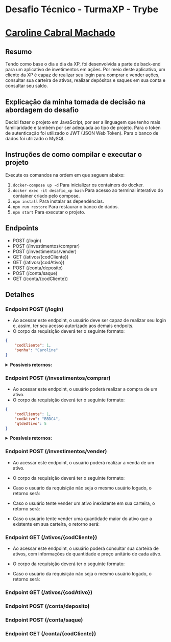 # Desafio Técnico - TurmaXP - Trybe
# [Caroline Cabral Machado](https://www.linkedin.com/in/carolcabralm/)

## Resumo
Tendo como base o dia a dia da XP, foi desenvolvida a parte de back-end para um aplicativo de invetimentos em ações. Por meio deste aplicativo, um cliente da XP é capaz de realizar seu login para comprar e vender ações, consultar sua carteira de ativos, realizar depósitos e saques em sua conta e consultar seu saldo.

## Explicação da minha tomada de decisão na abordagem do desafio
Decidi fazer o projeto em JavaScript, por ser  a linguagem que tenho mais familiaridade e também por ser adequada ao tipo de projeto. Para o token de autenticação foi utilizado o JWT (JSON Web Token). Para o banco de dados foi utilizado o MySQL.

## Instruções de como compilar e executar o projeto
Execute os comandos na ordem em que seguem abaixo:

1. `docker-compose up -d`  Para inicializar os containers do docker.
2. `docker exec -it desafio_xp bash`  Para acesso ao terminal interativo do container criado pelo compose.
3. `npm install`  Para instalar as dependências.
4. `npm run restore`  Para restaurar o banco de dados.
5. `npm start`  Para executar o projeto.

## Endpoints

* POST (/login)
* POST (/investimentos/comprar)
* POST (/investimentos/vender)
* GET (/ativos/{codCliente})
* GET (/ativos/{codAtivo})
* POST (/conta/deposito)
* POST (/conta/saque)
* GET (/conta/{codCliente})

## Detalhes

### Endpoint POST (/login)


- Ao acessar este endpoint, o usuário deve ser capaz de realizar seu login e, assim, ter seu acesso autorizado aos demais endpoits.
- O corpo da requisição deverá ter o seguinte formato:
```json
{
    "codCliente": 1,
    "senha": "Caroline"
}
```
<details>
  <summary><strong>Possíveis retornos:</strong></summary>

  * **Caso o login seja realizado com sucesso, será retornado conforme abaixo. Obs. O token está sendo retornado apenas para que seja possível copiá-lo para passar como o parâmetro authorization no Header do Postman nos demais endpoints. Desta forma, o usuário logado poderá requisitar somente suas próprias informações:**
    ```json
   {
   	 "message": "Login realizado com sucesso",
    	"token": "eyJhbGciOiJIUzI1NiIsInR5cCI6IkpXVCJ9.eyJjb2RDbGllbnRlIjoxLCJzZW5oYSI6IkNhcm9saW5lIiwiaWF0IjoxNjU4NDM0NzA5LCJleHAiOjE2NTg0Nzc5MDl9.3F9UCKVD-5tS4KocG7bfoSWv2DwDUem2TKbld-ZA16s"
}
    ```

  * **Caso usuário ou senha estejam incorretos, será retornado:**
    ```json
{
   	 "message": "Cliente não encontrado"
}
    ```

<br />
</details>

### Endpoint POST (/investimentos/comprar)

- Ao acessar este endpoint, o usuário poderá realizar a compra de um ativo.
- O corpo da requisição deverá ter o seguinte formato:
```json
{
    "codCliente": 1,
    "codAtivo": "BBDC4",
    "qtdeAtivo": 5
}
```
<details>
  <summary><strong>Possíveis retornos:</strong></summary>

  * **Caso o usuário da requisição não seja o mesmo usuário logado, o retorno será:**
    ```json
    {
   	  FALTA
    }
    ```

  * **Caso o usuário tente comprar um ativo inexistente na base de ativos da XP, o retorno será:**
    ```json
    {
   	 FALTA
    }
    ```
 * **Caso o usuário tente comprar uma quantidade maior do ativo que a existente, o retorno será:**
    ```json
    {
   	 FALTA
    }
    ```

  * **Caso o usuário não tenha saldo suficiente para a compra da quantidade desejada do ativo, o retorno será:**
    ```json
    {
   	 FALTA
    }
    ```

<br />
</details>


### Endpoint POST (/investimentos/vender)

- Ao acessar este endpoint, o usuário poderá realizar a venda de um ativo.
- O corpo da requisição deverá ter o seguinte formato:

- Caso o usuário da requisição não seja o mesmo usuário logado, o retorno será:

- Caso o usuário tente vender um ativo inexistente em sua carteira, o retorno será:

- Caso o usuário tente vender uma quantidade maior do ativo que a existente em sua carteira, o retorno será:


### Endpoint GET (/ativos/{codCliente})

- Ao acessar este endpoint, o usuário poderá consultar sua carteira de ativos, com informações de quantidade e preço unitário de cada ativo.
- O corpo da requisição deverá ter o seguinte formato:

- Caso o usuário da requisição não seja o mesmo usuário logado, o retorno será:

### Endpoint GET (/ativos/{codAtivo})


### Endpoint POST (/conta/deposito)


### Endpoint POST (/conta/saque)


### Endpoint GET (/conta/{codCliente})


